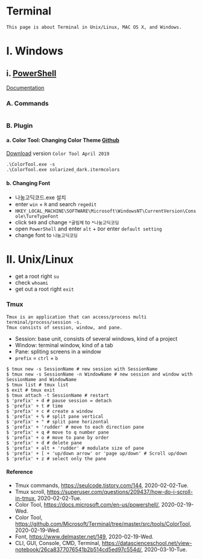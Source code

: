 # Terminal
```
This page is about Terminal in Unix/Linux, MAC OS X, and Windows.
```
# I. Windows
## i. [PowerShell](https://powershell.org/)
[Documentation](https://docs.microsoft.com/en-us/powershell/)
### A. Commands
```
```
### B. Plugin
#### a. Color Tool: Changing Color Theme [Github](https://github.com/Microsoft/Terminal/tree/master/src/tools/ColorTool)
[Download](https://github.com/microsoft/terminal/releases/tag/1904.29002) version `Color Tool April 2019`
```
.\ColorTool.exe -s
.\ColorTool.exe solarized_dark.itermcolors
```
#### b. Changing Font
- 나눔고딕코드.exe 설치
- enter `win` + `R` and search `regedit`
- `HKEY_LOCAL_MACHINE\SOFTWARE\Microsoft\WindowsNT\CurrentVersion\Console\TureTypeFont`
- click `949` and change `*굴림체` to `*나눔고딕코딩`
- open `PowerShell` and enter `alt` + `D`or enter `default setting`
- change font to `나눔고딕코딩`
# II. Unix/Linux
- get a root right `su`
- check `whoami`
- get out a root right `exit`
### Tmux
```
Tmux is an application that can access/process multi terminal/process/session -s.
Tmux consists of session, window, and pane.
```
- Session: base unit, consists of several windows, kind of a project
- Window: terminal window, kind of a tab
- Pane: spliting screens in a window
- `prefix` = `ctrl` + `b`

```
$ tmux new -s SessionName # new session with SessionName
$ tmux new -s SessionName -n WindowName # new session and window with SessionName and WindowName
$ tmux list # tmux list
$ exit # tmux exit
$ tmux attach -t SessionName # restart
$ 'prefix' + d # pause session = detach
$ 'prefix' + t # time
$ 'prefix' + c # create a window
$ 'prefix' + % # split pane vertical
$ 'prefix' + " # split pane horizontal
$ 'prefix' + 'rudder' # move to each direction pane
$ 'prefix' + q # move to q number pane
$ 'prefix' + o # move to pane by order
$ 'prefix' + d # delete pane 
$ 'prefix' + alt + 'rudder' # modulate size of pane
$ 'prefix' + [ + 'up/down arrow' or 'page up/down' # Scroll up/down
$ 'prefix' + z # select only the pane
```

#### Reference
- Tmux commands, https://seulcode.tistory.com/144, 2020-02-02-Tue.
- Tmux scroll, https://superuser.com/questions/209437/how-do-i-scroll-in-tmux, 2020-02-02-Tue.
- Color Tool, https://docs.microsoft.com/en-us/powershell/, 2020-02-19-Wed.
- Color Tool, https://github.com/Microsoft/Terminal/tree/master/src/tools/ColorTool, 2020-02-19-Wed.
- Font, https://www.delmaster.net/149, 2020-02-19-Wed.
- CLI, GUI, Console, CMD, Terminal, https://datascienceschool.net/view-notebook/26ca8377076541b2b514cd5ed97c554d/, 2020-03-10-Tue.
